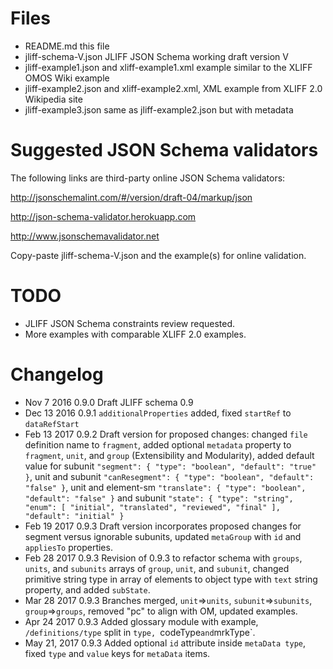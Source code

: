
Files
=====

- README.md this file
- jliff-schema-V.json JLIFF JSON Schema working draft version V
- jliff-example1.json and xliff-example1.xml example similar to the XLIFF OMOS Wiki example
- jliff-example2.json and xliff-example2.xml, XML example from XLIFF 2.0 Wikipedia site
- jliff-example3.json same as jliff-example2.json but with metadata

Suggested JSON Schema validators
================================

The following links are third-party online JSON Schema validators:

<http://jsonschemalint.com/#/version/draft-04/markup/json>

<http://json-schema-validator.herokuapp.com>

<http://www.jsonschemavalidator.net>

Copy-paste jliff-schema-V.json and the example(s) for online validation.

TODO
====

- JLIFF JSON Schema constraints review requested.
- More examples with comparable XLIFF 2.0 examples.

Changelog
=========

- Nov  7 2016 0.9.0 Draft JLIFF schema 0.9
- Dec 13 2016 0.9.1 `additionalProperties` added, fixed `startRef` to `dataRefStart`
- Feb 13 2017 0.9.2 Draft version for proposed changes: changed `file` definition name to `fragment`, added optional `metadata` property to `fragment`, `unit`, and `group` (Extensibility and Modularity), added default value for subunit `"segment": { "type": "boolean", "default": "true" }`, unit and subunit `"canResegment": { "type": "boolean", "default": "false" }`, unit and element-sm `"translate": { "type": "boolean", "default": "false" }` and subunit `"state": { "type": "string", "enum": [ "initial", "translated", "reviewed", "final" ], "default": "initial" }`
- Feb 19 2017 0.9.3 Draft version incorporates proposed changes for segment versus ignorable subunits, updated `metaGroup` with `id` and `appliesTo` properties.
- Feb 28 2017 0.9.3 Revision of 0.9.3 to refactor schema with `groups`, `units`, and `subunits` arrays of `group`, `unit`, and `subunit`, changed primitive string type in array of elements to object type with `text` string property, and added `subState`.
- Mar 28 2017 0.9.3 Branches merged, `unit`=>`units`, `subunit`=>`subunits`, `group`=>`groups`, removed "pc" to align with OM, updated examples.
- Apr 24 2017 0.9.3 Added glossary module with example, `/definitions/type` split in `type, `codeType` and `mrkType`.
- May 21, 2017 0.9.3 Added optional `id` attribute inside `metaData type`, fixed `type` and `value` keys for `metaData` items.
